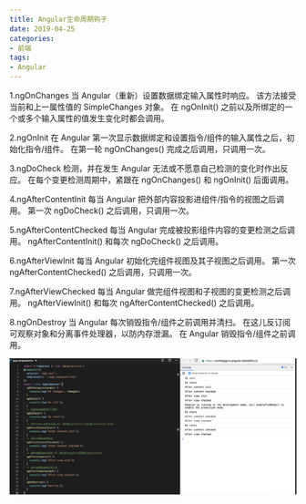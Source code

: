 ```yaml
---
title: Angular生命周期钩子
date: 2019-04-25
categories:
- 前端
tags:
- Angular
---
```


1.ngOnChanges
当 Angular（重新）设置数据绑定输入属性时响应。 该方法接受当前和上一属性值的 SimpleChanges 对象。
在 ngOnInit() 之前以及所绑定的一个或多个输入属性的值发生变化时都会调用。

2.ngOnInit
在 Angular 第一次显示数据绑定和设置指令/组件的输入属性之后，初始化指令/组件。
在第一轮 ngOnChanges() 完成之后调用，只调用一次。

3.ngDoCheck
检测，并在发生 Angular 无法或不愿意自己检测的变化时作出反应。
在每个变更检测周期中，紧跟在 ngOnChanges() 和 ngOnInit() 后面调用。

4.ngAfterContentInit
每当 Angular 把外部内容投影进组件/指令的视图之后调用。
第一次 ngDoCheck() 之后调用，只调用一次。

5.ngAfterContentChecked
每当 Angular 完成被投影组件内容的变更检测之后调用。
ngAfterContentInit() 和每次 ngDoCheck() 之后调用。

6.ngAfterViewInit
每当 Angular 初始化完组件视图及其子视图之后调用。
第一次 ngAfterContentChecked() 之后调用，只调用一次。

7.ngAfterViewChecked
每当 Angular 做完组件视图和子视图的变更检测之后调用。
ngAfterViewInit() 和每次 ngAfterContentChecked() 之后调用。

8.ngOnDestroy
当 Angular 每次销毁指令/组件之前调用并清扫。 在这儿反订阅可观察对象和分离事件处理器，以防内存泄漏。
在 Angular 销毁指令/组件之前调用。

![](/image/angular/img1.jpg)